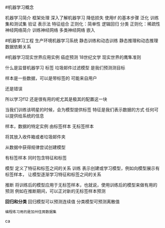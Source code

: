 #机器学习概念

机器学习简介
框架处理
深入了解机器学习
降低损失
使用tf 的基本步骤
泛化
训练集和测试集
验证
表示法
特征组合
正则化：简单性
逻辑回归
分类
正则化：稀疏性
神经网络简介
训练神经网络
多类神经网络
嵌入

#机器学习工程
生产环境机器学习系统
静态训练和动态训练
静态推理和动态推理
数据依赖关系

#机器学习现实世界应用实例
癌症预测
18世纪文学
现实世界的鹰隼准则


什么是监督机器学习
标签
垃圾邮件过滤模型
是我们预测测目标

样本是一些数据，可以是带标签的
可能来自用户

还是错误

所以学习f12 还是很有用的呢尤其是极其的配置这一块

当我们训练该明星的时候，会为模型提供标签
特征是我们表示数据的方式
任何可以提供给系统的信息


样本，数据的特定实例
由标签样本
无标签样本

将其放入收件箱或者垃圾邮件夹

从数据中获得规律尝试创建模型


有标签样本 同时包含特征和标签

模型 定义了特征和标签之间的关系
训练 表示创建或学习模型，例如向模型展示有标签样本， 让模型逐渐学习特征和标签之间的关系

推断 将训练后的模型应用于无标签样本，也就说，使用训练后的模型来做有用的预测
例如在推断期间，可以正对新的无标签样本预测



**回归和分类**
回归模型可以预测连续值
分类模型可预测离散值



```
编程练习用的是加州住房数据集
```


ca
